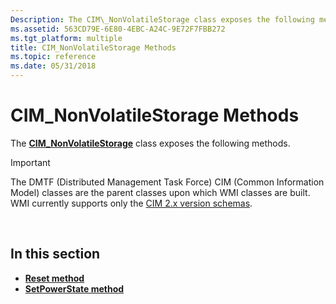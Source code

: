 ```yaml
---
Description: The CIM\_NonVolatileStorage class exposes the following methods.
ms.assetid: 563CD79E-6E80-4EBC-A24C-9E72F7FBB272
ms.tgt_platform: multiple
title: CIM_NonVolatileStorage Methods
ms.topic: reference
ms.date: 05/31/2018
---
```


# CIM\_NonVolatileStorage Methods

The [**CIM\_NonVolatileStorage**](cim-nonvolatilestorage.md) class exposes the following methods.

> [!IMPORTANT]
> The DMTF (Distributed Management Task Force) CIM (Common Information Model) classes are the parent classes upon which WMI classes are built. WMI currently supports only the [CIM 2.x version schemas](https://dmtf.org/standards/cim/schemas).

 

## In this section

-   [**Reset method**](reset-method-in-class-cim-nonvolatilestorage.md)
-   [**SetPowerState method**](setpowerstate-method-in-class-cim-nonvolatilestorage.md)

 

 



